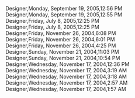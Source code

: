 ﻿Designer,Monday, September 19, 2005,12:56 PM  Designer,Monday, September 19, 2005,12:55 PM  Designer,Friday, July 8, 2005,12:25 PM  Designer,Friday, July 8, 2005,12:25 PM  Designer,Friday, November 26, 2004,6:08 PM  Designer,Friday, November 26, 2004,6:01 PM  Designer,Friday, November 26, 2004,4:25 PM  Designer,Sunday, November 21, 2004,11:03 PM  Designer,Sunday, November 21, 2004,10:54 PM  Designer,Wednesday, November 17, 2004,12:36 PM  Designer,Wednesday, November 17, 2004,3:19 AM  Designer,Wednesday, November 17, 2004,3:18 AM  Designer,Wednesday, November 17, 2004,2:57 AM  Designer,Wednesday, November 17, 2004,1:57 AM